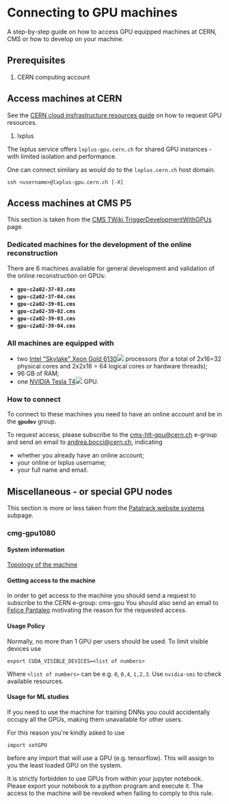 # Connecting to GPU machines

A step-by-step guide on how to access GPU equipped machines at CERN, CMS or how to develop on your machine.

## Prerequisites

1. CERN computing account

## Access machines at CERN

See the [CERN cloud insfrastructure resources guide](https://clouddocs.web.cern.ch/gpu/README.html) on how to request GPU resources.

1. lxplus

The lxplus service offers `lxplus-gpu.cern.ch` for shared GPU instances - with limited isolation and performance.

One can connect similary as would do to the `lxplus.cern.ch` host domain.

    ssh <username>@lxplus-gpu.cern.ch [-X]

## Access machines at CMS P5

This section is taken from the [CMS TWiki TriggerDevelopmentWithGPUs](https://twiki.cern.ch/twiki/bin/viewauth/CMS/TriggerDevelopmentWithGPUs) page.

### Dedicated machines for the development of the online reconstruction

There are 6 machines available for general development and validation of the online reconstruction on GPUs:

* **`gpu-c2a02-37-03.cms`**
* **`gpu-c2a02-37-04.cms`**
* **`gpu-c2a02-39-01.cms`**
* **`gpu-c2a02-39-02.cms`**
* **`gpu-c2a02-39-03.cms`**
* **`gpu-c2a02-39-04.cms`**

### All machines are equipped with

* two [Intel "Skylake" Xeon Gold 6130![](https://twiki.cern.ch/twiki/pub/TWiki/TWikiDocGraphics/external-link.gif)](https://ark.intel.com/content/www/us/en/ark/products/120492/intel-xeon-gold-6130-processor-22m-cache-2-10-ghz.html) processors (for a total of 2x16=32 physical cores and 2x2x16 = 64 logical cores or hardware threads);
* 96 GB of RAM;
* one [NVIDIA Tesla T4![](https://twiki.cern.ch/twiki/pub/TWiki/TWikiDocGraphics/external-link.gif)](https://www.nvidia.com/en-us/data-center/tesla-t4/) GPU.

### How to connect

To connect to these machines you need to have an online account and be in the **`gpudev`** group.

To request access, please subscribe to the [cms-hlt-gpu@cern.ch](mailto:cms-hlt-gpu@cern.ch) e-group and send an email to [andrea.bocci@cern.ch](mailto:andrea.bocci@cern.ch), indicating

* whether you already have an online account;
* your online or lxplus username;
* your full name and email.

## Miscellaneous - or special GPU nodes

This section is more or less taken from the [Patatrack website systems](https://patatrack.web.cern.ch/patatrack/private/systems/cmg-gpu1080.html) subpage.

### cmg-gpu1080

#### System information

[Topology of the machine](https://fpantale.web.cern.ch/fpantale/out.pdf)

#### Getting access to the machine

In order to get access to the machine you should send a request to subscribe to the CERN e-group: cms-gpu You should also send an email to [Felice Pantaleo](mailto:felice.pantaleo@cern.ch) motivating the reason for the requested access.

#### Usage Policy

Normally, no more than 1 GPU per users should be used. To limit visible devices use

    export CUDA_VISIBLE_DEVICES=<list of numbers>

Where `<list of numbers>` can be e.g. `0`, `0,4`, `1,2,3`. Use `nvidia-smi` to check available resources.

#### Usage for ML studies

If you need to use the machine for training DNNs you could accidentally occupy all the GPUs, making them unavailable for other users.

For this reason you're kindly asked to use

`import setGPU`

before any import that will use a GPU (e.g. tensorflow). This will assign to you the least loaded GPU on the system.

It is strictly forbidden to use GPUs from within your jupyter notebook. Please export your notebook to a python program and execute it. The access to the machine will be revoked when failing to comply to this rule.